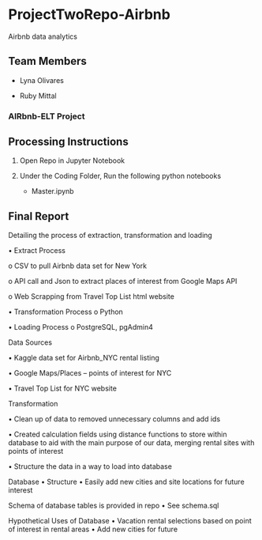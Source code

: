 # ProjectTwoRepo-Airbnb
Airbnb data analytics


## Team Members

 - Lyna Olivares

 - Ruby Mittal


### AIRbnb-ELT Project 


## Processing Instructions 

1. Open Repo in Jupyter Notebook

2. Under the Coding Folder, Run the following python notebooks 
    * Master.ipynb
    

## Final Report

Detailing the process of extraction, transformation and loading

•	Extract Process

 o	CSV to pull Airbnb data set for New York
 
 o	API call and Json to extract places of interest from Google Maps API
 
 o	Web Scrapping from Travel Top List html website
  
 •	Transformation Process
  o	Python
  
 •	Loading Process
  o	PostgreSQL, pgAdmin4
  
  
Data Sources

 •	Kaggle data set for Airbnb_NYC rental listing
 
 •	Google Maps/Places – points of interest for NYC
 
 •	Travel Top List for NYC website
 
Transformation 

 •	Clean up of data to removed unnecessary columns and add ids
 
 •	Created calculation fields using distance functions to store within database to aid with the main purpose of our data, merging rental    sites with points of interest
 
 •	Structure the data in a way to load into database

Database
 •	Structure
 •	Easily add new cities and site locations for future interest

Schema of database tables is provided in repo 
•	See schema.sql

Hypothetical Uses of Database
 •	Vacation rental selections based on point of interest in rental areas
 •	Add new cities for future


